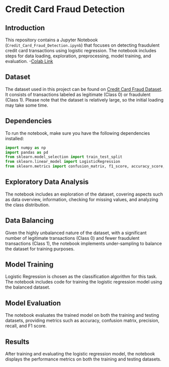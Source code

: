 # Credit Card Fraud Detection

## Introduction
This repository contains a Jupyter Notebook (`Credit_Card_Fraud_Detection.ipynb`) that focuses on detecting fraudulent credit card transactions using logistic regression. The notebook includes steps for data loading, exploration, preprocessing, model training, and evaluation.
-[Colab Link](https://colab.research.google.com/drive/1B1IJKPkXi4PAGA9NjJeBSmEQlck9u55-?usp=sharing)

## Dataset
The dataset used in this project can be found on [Credit Card Fraud Dataset](https://www.kaggle.com/mlg-ulb/creditcardfraud). It consists of transactions labeled as legitimate (Class 0) or fraudulent (Class 1). Please note that the dataset is relatively large, so the initial loading may take some time.

## Dependencies
To run the notebook, make sure you have the following dependencies installed:
```python
import numpy as np
import pandas as pd
from sklearn.model_selection import train_test_split
from sklearn.linear_model import LogisticRegression
from sklearn.metrics import confusion_matrix, f1_score, accuracy_score, precision_score, recall_score
```
## Exploratory Data Analysis
The notebook includes an exploration of the dataset, covering aspects such as data overview, information, checking for missing values, and analyzing the class distribution.

## Data Balancing
Given the highly unbalanced nature of the dataset, with a significant number of legitimate transactions (Class 0) and fewer fraudulent transactions (Class 1), the notebook implements under-sampling to balance the dataset for training purposes.

## Model Training
Logistic Regression is chosen as the classification algorithm for this task. The notebook includes code for training the logistic regression model using the balanced dataset.

## Model Evaluation
The notebook evaluates the trained model on both the training and testing datasets, providing metrics such as accuracy, confusion matrix, precision, recall, and F1 score.

## Results
After training and evaluating the logistic regression model, the notebook displays the performance metrics on both the training and testing datasets.

